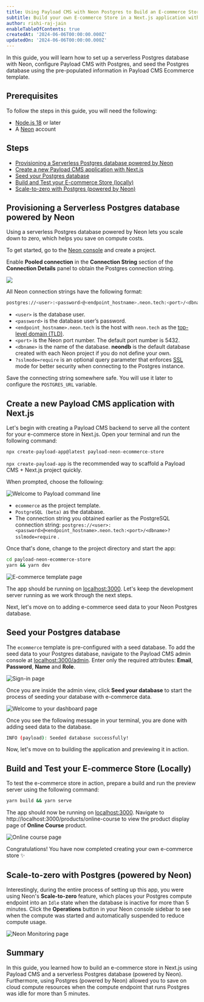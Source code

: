 ```yaml
---
title: Using Payload CMS with Neon Postgres to Build an E-commerce Store in Next.js
subtitle: Build your own E-commerce Store in a Next.js application with Payload CMS and Postgres (powered by Neon).
author: rishi-raj-jain
enableTableOfContents: true
createdAt: '2024-06-06T00:00:00.000Z'
updatedOn: '2024-06-06T00:00:00.000Z'
---
```


In this guide, you will learn how to set up a serverless Postgres database with Neon, configure Payload CMS with Postgres, and seed the Postgres database using the pre-populated information in Payload CMS Ecommerce template.

## Prerequisites

To follow the steps in this guide, you will need the following:

- [Node.js 18](https://nodejs.org/en) or later
- A [Neon](https://console.neon.tech/signup) account

## Steps

- [Provisioning a Serverless Postgres database powered by Neon](#provisioning-a-serverless-postgres-database-powered-by-neon)
- [Create a new Payload CMS application with Next.js](#create-a-new-payload-cms-application-with-nextjs)
- [Seed your Postgres database](#seed-your-postgres-database)
- [Build and Test your E-commerce Store (locally)](#build-and-test-your-e-commerce-store-locally)
- [Scale-to-zero with Postgres (powered by Neon)](#scale-to-zero-with-postgres-powered-by-neon)

## Provisioning a Serverless Postgres database powered by Neon

Using a serverless Postgres database powered by Neon lets you scale down to zero, which helps you save on compute costs.

To get started, go to the [Neon console](https://console.neon.tech/app/projects) and create a project.

Enable **Pooled connection** in the **Connection String** section of the **Connection Details** panel to obtain the Postgres connection string.

![](/guides/images/payload/98592ce7-3b8a-411b-a769-a0b89eaac8a3.png)

All Neon connection strings have the following format:

```bash
postgres://<user>:<password>@<endpoint_hostname>.neon.tech:<port>/<dbname>?sslmode=require
```

- `<user>` is the database user.
- `<password>` is the database user’s password.
- `<endpoint_hostname>.neon.tech` is the host with `neon.tech` as the [top-level domain (TLD)](https://www.cloudflare.com/en-gb/learning/dns/top-level-domain/).
- `<port>` is the Neon port number. The default port number is 5432.
- `<dbname>` is the name of the database. **neondb** is the default database created with each Neon project if you do not define your own.
- `?sslmode=require` is an optional query parameter that enforces [SSL](https://www.cloudflare.com/en-gb/learning/ssl/what-is-ssl/) mode for better security when connecting to the Postgres instance.

Save the connecting string somewhere safe. You will use it later to configure the `POSTGRES_URL` variable.

## Create a new Payload CMS application with Next.js

Let's begin with creating a Payload CMS backend to serve all the content for your e-commerce store in Next.js. Open your terminal and run the following command:

```bash
npx create-payload-app@latest payload-neon-ecommerce-store
```

`npx create-payload-app` is the recommended way to scaffold a Payload CMS + Next.js project quickly.

When prompted, choose the following:

![Welcome to Payload command line](/guides/images/payload/6c1f1650-7cc6-4b37-b293-611ba32dc6cc.png)

- `ecommerce` as the project template.
- `PostgreSQL (beta)` as the database.
- The connection string you obtained earlier as the PostgreSQL connection string: `postgres://<user>:<password>@<endpoint_hostname>.neon.tech:<port>/<dbname>?sslmode=require` .

Once that's done, change to the project directory and start the app:

```bash
cd payload-neon-ecommerce-store
yarn && yarn dev
```

![E-commerce template page](/guides/images/payload/e736400e-e52a-4b28-bb61-7f10fa7c2bc4.png)

The app should be running on [localhost:3000](http://localhost:3000). Let's keep the development server running as we work through the next steps.

Next, let's move on to adding e-commerce seed data to your Neon Postgres database.

## Seed your Postgres database

The `ecommerce` template is pre-configured with a seed database. To add the seed data to your Postgres database, navigate to the Payload CMS admin console at [localhost:3000/admin](http://localhost:3000/admin). Enter only the required attributes: **Email**, **Password**, **Name** and **Role**.

![Sign-in page](/guides/images/payload/fd54ff4f-400b-43fb-a08d-6f4fb0f8dd99.png)

Once you are inside the admin view, click **Seed your database** to start the process of seeding your database with e-commerce data.

![Welcome to your dashboard page](/guides/images/payload/086ae87d-d994-4fbf-b2fd-031ac711a4d1.png)

Once you see the following message in your terminal, you are done with adding seed data to the database.

```bash
INFO (payload): Seeded database successfully!
```

Now, let's move on to building the application and previewing it in action.

## Build and Test your E-commerce Store (Locally)

To test the e-commerce store in action, prepare a build and run the preview server using the following command:

```bash
yarn build && yarn serve
```

The app should now be running on [localhost:3000](http://localhost:3000). Navigate to http://localhost:3000/products/online-course to view the product display page of **Online Course** product.

![Online course page](/guides/images/payload/906a90a5-a17c-4573-8e45-87b67606f0c6.png)

Congratulations! You have now completed creating your own e-commerce store ✨

## Scale-to-zero with Postgres (powered by Neon)

Interestingly, during the entire process of setting up this app, you were using Neon's **Scale-to-zero** feature, which places your Postgres compute endpoint into an `Idle` state when the database is inactive for more than 5 minutes. Click the **Operations** button in your Neon console sidebar to see when the compute was started and automatically suspended to reduce compute usage.

![Neon Monitoring page](/guides/images/payload/74a2aa54-6d28-4f47-b181-077957df6779.png)

## Summary

In this guide, you learned how to build an e-commerce store in Next.js using Payload CMS and a serverless Postgres database (powered by Neon). Furthermore, using Postgres (powered by Neon) allowed you to save on cloud compute resources when the compute endpoint that runs Postgres was idle for more than 5 minutes.

<NeedHelp />
